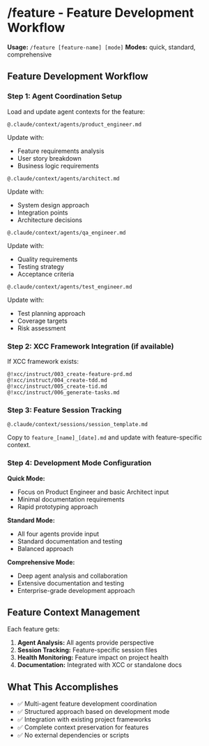 # /feature - Feature Development Workflow

**Usage:** `/feature [feature-name] [mode]`
**Modes:** quick, standard, comprehensive

## Feature Development Workflow

### Step 1: Agent Coordination Setup

Load and update agent contexts for the feature:

```
@.claude/context/agents/product_engineer.md
```
Update with:
- Feature requirements analysis
- User story breakdown
- Business logic requirements

```
@.claude/context/agents/architect.md  
```
Update with:
- System design approach
- Integration points
- Architecture decisions

```
@.claude/context/agents/qa_engineer.md
```
Update with:
- Quality requirements
- Testing strategy
- Acceptance criteria

```
@.claude/context/agents/test_engineer.md
```
Update with:
- Test planning approach
- Coverage targets
- Risk assessment

### Step 2: XCC Framework Integration (if available)

If XCC framework exists:
```
@!xcc/instruct/003_create-feature-prd.md
@!xcc/instruct/004_create-tdd.md
@!xcc/instruct/005_create-tid.md
@!xcc/instruct/006_generate-tasks.md
```

### Step 3: Feature Session Tracking

```
@.claude/context/sessions/session_template.md
```
Copy to `feature_[name]_[date].md` and update with feature-specific context.

### Step 4: Development Mode Configuration

**Quick Mode:**
- Focus on Product Engineer and basic Architect input
- Minimal documentation requirements
- Rapid prototyping approach

**Standard Mode:**
- All four agents provide input
- Standard documentation and testing
- Balanced approach

**Comprehensive Mode:**
- Deep agent analysis and collaboration
- Extensive documentation and testing
- Enterprise-grade development approach

## Feature Context Management

Each feature gets:
1. **Agent Analysis:** All agents provide perspective
2. **Session Tracking:** Feature-specific session files
3. **Health Monitoring:** Feature impact on project health
4. **Documentation:** Integrated with XCC or standalone docs

## What This Accomplishes
- ✅ Multi-agent feature development coordination
- ✅ Structured approach based on development mode
- ✅ Integration with existing project frameworks
- ✅ Complete context preservation for features
- ✅ No external dependencies or scripts
